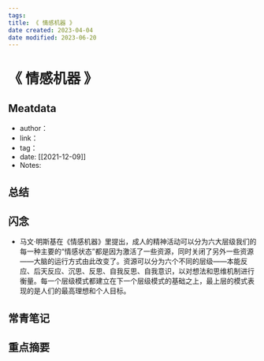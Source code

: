 ```yaml
---
tags: 
title: 《 情感机器 》
date created: 2023-04-04
date modified: 2023-06-20
---
```


# 《 情感机器 》

## Meatdata

- author：
- link：
- tag：
- date: [[2021-12-09]]
- Notes:

## 总结

## 闪念

- 马文·明斯基在《情感机器》里提出，成人的精神活动可以分为六大层级我们的每一种主要的“情感状态”都是因为激活了一些资源，同时关闭了另外一些资源——大脑的运行方式由此改变了。资源可以分为六个不同的层级——本能反应、后天反应、沉思、反思、自我反思、自我意识，以对想法和思维机制进行衡量。每一个层级模式都建立在下一个层级模式的基础之上，最上层的模式表现的是人们的最高理想和个人目标。

## 常青笔记

## 重点摘要
